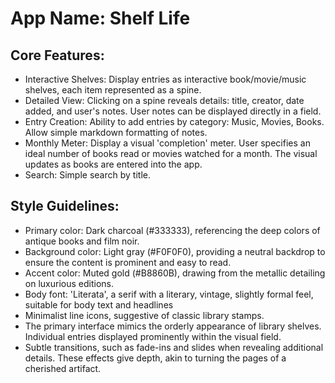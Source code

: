 # **App Name**: Shelf Life

## Core Features:

- Interactive Shelves: Display entries as interactive book/movie/music shelves, each item represented as a spine.
- Detailed View: Clicking on a spine reveals details: title, creator, date added, and user's notes. User notes can be displayed directly in a field.
- Entry Creation: Ability to add entries by category: Music, Movies, Books. Allow simple markdown formatting of notes.
- Monthly Meter: Display a visual 'completion' meter. User specifies an ideal number of books read or movies watched for a month. The visual updates as books are entered into the app.
- Search: Simple search by title.

## Style Guidelines:

- Primary color: Dark charcoal (#333333), referencing the deep colors of antique books and film noir.
- Background color: Light gray (#F0F0F0), providing a neutral backdrop to ensure the content is prominent and easy to read.
- Accent color: Muted gold (#B8860B), drawing from the metallic detailing on luxurious editions.
- Body font: 'Literata', a serif with a literary, vintage, slightly formal feel, suitable for body text and headlines
- Minimalist line icons, suggestive of classic library stamps.
- The primary interface mimics the orderly appearance of library shelves. Individual entries displayed prominently within the visual field.
- Subtle transitions, such as fade-ins and slides when revealing additional details. These effects give depth, akin to turning the pages of a cherished artifact.